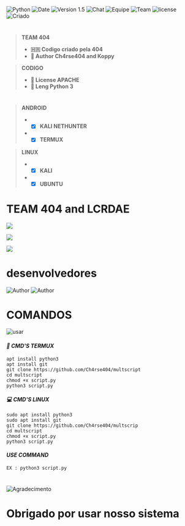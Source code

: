 ![[Python](https://github.com/Ch4rse404)](http://img.shields.io/badge/Python-3.4-red.svg)
![[Date](https://github.com/Ch4rse404)](http://img.shields.io/badge/date-05/10/2022-orange.svg)
![[Version 1.5](https://github.com/Ch4rse404)](http://img.shields.io/badge/version-v1.0-blue.svg)
![[Chat](https://github.com/Ch4rse404)](http://img.shields.io/badge/Chat-Igreja_Da_Misoginia-red.svg)
![[Equipe](https://github.com/Ch4rse404)](http://img.shields.io/badge/Equipe-LCRDAE-red.svg)
![[Team](https://github.com/Ch4rse404)](http://img.shields.io/badge/Team-404-green.svg)
![[license](https://github.com/Ch4rse404)](http://img.shields.io/badge/License-APACHE-blue.svg)
![[Criado](https://github.com/Ch4rse404)](http://img.shields.io/badge/Criado_Pela_Team_404_and_Lsec-blue.svg)

#
> **TEAM 404**
> - **🇭🇷 Codigo criado pela 404**
> - **🔰 Author Ch4rse404 and Koppy**  

> **CODIGO**
> - **📜 License APACHE**
> - **📝 Leng Python 3**
#
> **ANDROID**
> - - [x] **KALI NETHUNTER**
> - - [x] **TERMUX**  

> **LINUX**
> - - [x] **KALI**
> - - [x] **UBUNTU**
#
# TEAM 404 and LCRDAE

![](https://files.fm/f/nwvefr2gr)

![](https://camo.githubusercontent.com/71b837571c48af3aa60a73dbc9d5936aa359d78efbfa8a6743cbbbc16b80ef4d/68747470733a2f2f63646e2e646973636f72646170702e636f6d2f6174746163686d656e74732f3830353930323039333930363630383138362f3830353931333937323533353539303932322f74656e6f722e676966)

![](https://raw.githubusercontent.com/MicaelliMedeiros/micaellimedeiros/master/image/computer-illustration.png)

<h1>desenvolvedores</h1>

![[Author](https://github.com/Ch4rse404)](http://img.shields.io/badge/Author-ch4rse-green.svg)
![[Author](https://github.com/koppy)](http://img.shields.io/badge/Author-koppy-green.svg)

# COMANDOS

![[usar](https://github.com/Ch4rse404)](http://img.shields.io/badge/usar-como_usar_o_multscript-orange.svg)

#### *📲 CMD'S TERMUX*  
```
apt install python3
apt install git
git clone https://github.com/Ch4rse404/multscript
cd multscript
chmod +x script.py
python3 script.py
```

#### *💻 CMD'S LINUX*
```
sudo apt install python3
sudo apt install git
git clone https://github.com/Ch4rse404/multscrip
cd multscript
chmod +x script.py
python3 script.py
```
#### *USE COMMAND*
```
EX : python3 script.py
```
#

![[Agradecimento](https://github.com/Ch4rse404)](http://img.shields.io/badge/ate_a_próxima-green.svg)


# Obrigado por usar nosso sistema

